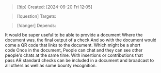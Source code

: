 
>[!tip] Created: [2024-09-20 Fri 12:05]

>[!question] Targets: 

>[!danger] Depends: 

It would be super useful to be able to provide a document Where the document was, the final output of a check And so with the document would come a QR code that links to the document. Which might be a short code Once in the document, People can chat and they can see other people's chats at the same time. With insertions or contributions that pass AR standard checks can be included in a document and broadcast to all others as well as some bounty recognition.